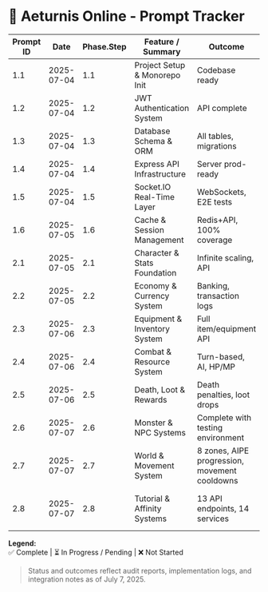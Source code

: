 # 📜 Aeturnis Online - Prompt Tracker

| Prompt ID | Date          | Phase.Step      | Feature / Summary                   | Outcome        | Status    | Notes |
|-----------|---------------|-----------------|-------------------------------------|----------------|-----------|-------|
| 1.1       | 2025-07-04    | 1.1             | Project Setup & Monorepo Init       | Codebase ready | ✅        | 9.8/10 Production-ready |
| 1.2       | 2025-07-04    | 1.2             | JWT Authentication System           | API complete   | ✅        | 9.2/10 Full security audit |
| 1.3       | 2025-07-04    | 1.3             | Database Schema & ORM               | All tables, migrations | ✅ | 10/10, Drizzle ORM |
| 1.4       | 2025-07-04    | 1.4             | Express API Infrastructure          | Server prod-ready | ✅    | 9.8/10 |
| 1.5       | 2025-07-04    | 1.5             | Socket.IO Real-Time Layer           | WebSockets, E2E tests | ✅ | 9.8/10, 0 TypeScript errors |
| 1.6       | 2025-07-05    | 1.6             | Cache & Session Management          | Redis+API, 100% coverage | ✅ | 9.2/10 |
| 2.1       | 2025-07-05    | 2.1             | Character & Stats Foundation        | Infinite scaling, API | ✅ | 9.8/10 |
| 2.2       | 2025-07-05    | 2.2             | Economy & Currency System           | Banking, transaction logs | ✅ | 9.2/10 |
| 2.3       | 2025-07-06    | 2.3             | Equipment & Inventory System        | Full item/equipment API | ✅ | 9.2/10 |
| 2.4       | 2025-07-06    | 2.4             | Combat & Resource System            | Turn-based, AI, HP/MP | ✅ | 9.5/10 |
| 2.5       | 2025-07-06    | 2.5             | Death, Loot & Rewards               | Death penalties, loot drops | ✅ | 9.5/10 |
| 2.6       | 2025-07-07    | 2.6             | Monster & NPC Systems               | Complete with testing environment | ✅ | 9.8/10, Full testing integration |
| 2.7       | 2025-07-07    | 2.7             | World & Movement System             | 8 zones, AIPE progression, movement cooldowns | ✅ | 9.6/10, BigInt infinite scaling |
| 2.8       | 2025-07-07    | 2.8             | Tutorial & Affinity Systems         | 13 API endpoints, 14 services | ✅ | 9.4/10, Complete tutorial framework |

**Legend:**  
✅ Complete  |  ⏳ In Progress / Pending  |  ❌ Not Started

> Status and outcomes reflect audit reports, implementation logs, and integration notes as of July 7, 2025.
